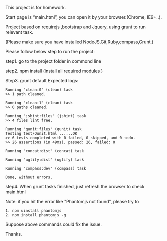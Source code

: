 This project is for homework.

Start page is “main.html”, you can open it by your browser.(Chrome, IE9+..).

Project based on requirejs ,bootstrap and Jquery, using grunt to run relevant task.

(Please make sure you have installed NodeJS,Git,Ruby,compass,Grunt.)

Please follow below step to run the project:

step1. go to the project folder in commond line

step2. npm install (install all required modules )

Step3. grunt default
	Expected logs:

	Running "clean:0" (clean) task
	>> 1 path cleaned.

	Running "clean:1" (clean) task
	>> 0 paths cleaned.

	Running "jshint:files" (jshint) task
	>> 4 files lint free.

	Running "qunit:files" (qunit) task
	Testing test/Qunit.html ......OK
	>> 6 tests completed with 0 failed, 0 skipped, and 0 todo.
	>> 26 assertions (in 49ms), passed: 26, failed: 0

	Running "concat:dist" (concat) task

	Running "uglify:dist" (uglify) task

	Running "compass:dev" (compass) task

	Done, without errors.

step4. When grunt tasks finished, just refresh the browser to check main.html


Note: if you hit the error like "Phantomjs not found", please try to 

	1. npm uinstall phantomjs
	2. npm install phantomjs -g
 Suppose above commands could fix the issue.

 Thanks.